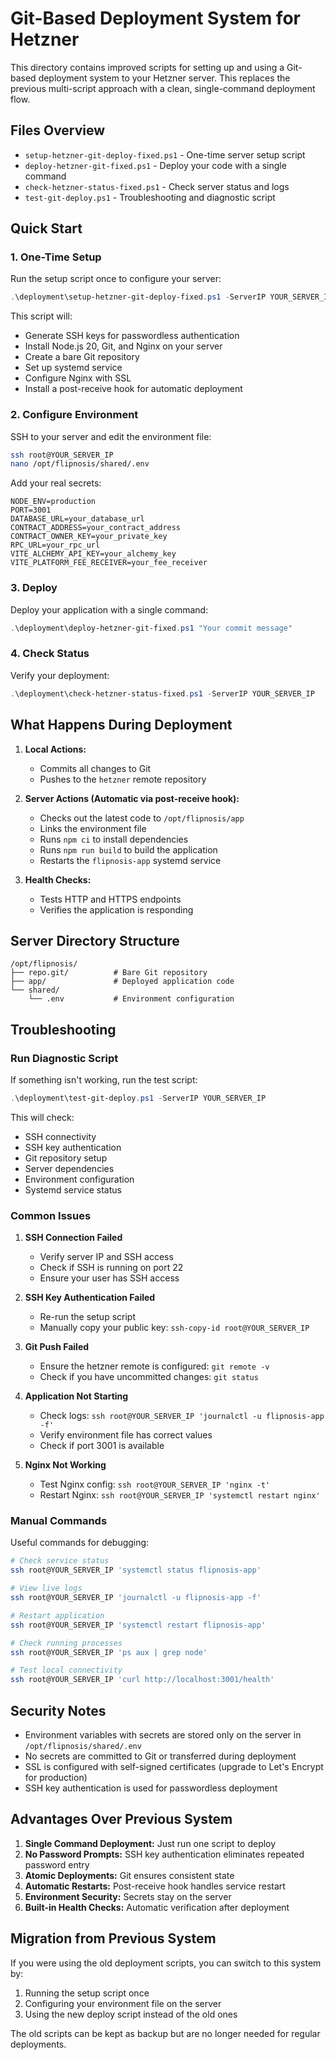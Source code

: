 # Git-Based Deployment System for Hetzner

This directory contains improved scripts for setting up and using a Git-based deployment system to your Hetzner server. This replaces the previous multi-script approach with a clean, single-command deployment flow.

## Files Overview

- `setup-hetzner-git-deploy-fixed.ps1` - One-time server setup script
- `deploy-hetzner-git-fixed.ps1` - Deploy your code with a single command
- `check-hetzner-status-fixed.ps1` - Check server status and logs
- `test-git-deploy.ps1` - Troubleshooting and diagnostic script

## Quick Start

### 1. One-Time Setup

Run the setup script once to configure your server:

```powershell
.\deployment\setup-hetzner-git-deploy-fixed.ps1 -ServerIP YOUR_SERVER_IP -ServerUser root
```

This script will:
- Generate SSH keys for passwordless authentication
- Install Node.js 20, Git, and Nginx on your server
- Create a bare Git repository
- Set up systemd service
- Configure Nginx with SSL
- Install a post-receive hook for automatic deployment

### 2. Configure Environment

SSH to your server and edit the environment file:

```bash
ssh root@YOUR_SERVER_IP
nano /opt/flipnosis/shared/.env
```

Add your real secrets:
```env
NODE_ENV=production
PORT=3001
DATABASE_URL=your_database_url
CONTRACT_ADDRESS=your_contract_address
CONTRACT_OWNER_KEY=your_private_key
RPC_URL=your_rpc_url
VITE_ALCHEMY_API_KEY=your_alchemy_key
VITE_PLATFORM_FEE_RECEIVER=your_fee_receiver
```

### 3. Deploy

Deploy your application with a single command:

```powershell
.\deployment\deploy-hetzner-git-fixed.ps1 "Your commit message"
```

### 4. Check Status

Verify your deployment:

```powershell
.\deployment\check-hetzner-status-fixed.ps1 -ServerIP YOUR_SERVER_IP
```

## What Happens During Deployment

1. **Local Actions:**
   - Commits all changes to Git
   - Pushes to the `hetzner` remote repository

2. **Server Actions (Automatic via post-receive hook):**
   - Checks out the latest code to `/opt/flipnosis/app`
   - Links the environment file
   - Runs `npm ci` to install dependencies
   - Runs `npm run build` to build the application
   - Restarts the `flipnosis-app` systemd service

3. **Health Checks:**
   - Tests HTTP and HTTPS endpoints
   - Verifies the application is responding

## Server Directory Structure

```
/opt/flipnosis/
├── repo.git/          # Bare Git repository
├── app/               # Deployed application code
└── shared/
    └── .env           # Environment configuration
```

## Troubleshooting

### Run Diagnostic Script

If something isn't working, run the test script:

```powershell
.\deployment\test-git-deploy.ps1 -ServerIP YOUR_SERVER_IP
```

This will check:
- SSH connectivity
- SSH key authentication
- Git repository setup
- Server dependencies
- Environment configuration
- Systemd service status

### Common Issues

1. **SSH Connection Failed**
   - Verify server IP and SSH access
   - Check if SSH is running on port 22
   - Ensure your user has SSH access

2. **SSH Key Authentication Failed**
   - Re-run the setup script
   - Manually copy your public key: `ssh-copy-id root@YOUR_SERVER_IP`

3. **Git Push Failed**
   - Ensure the hetzner remote is configured: `git remote -v`
   - Check if you have uncommitted changes: `git status`

4. **Application Not Starting**
   - Check logs: `ssh root@YOUR_SERVER_IP 'journalctl -u flipnosis-app -f'`
   - Verify environment file has correct values
   - Check if port 3001 is available

5. **Nginx Not Working**
   - Test Nginx config: `ssh root@YOUR_SERVER_IP 'nginx -t'`
   - Restart Nginx: `ssh root@YOUR_SERVER_IP 'systemctl restart nginx'`

### Manual Commands

Useful commands for debugging:

```bash
# Check service status
ssh root@YOUR_SERVER_IP 'systemctl status flipnosis-app'

# View live logs
ssh root@YOUR_SERVER_IP 'journalctl -u flipnosis-app -f'

# Restart application
ssh root@YOUR_SERVER_IP 'systemctl restart flipnosis-app'

# Check running processes
ssh root@YOUR_SERVER_IP 'ps aux | grep node'

# Test local connectivity
ssh root@YOUR_SERVER_IP 'curl http://localhost:3001/health'
```

## Security Notes

- Environment variables with secrets are stored only on the server in `/opt/flipnosis/shared/.env`
- No secrets are committed to Git or transferred during deployment
- SSL is configured with self-signed certificates (upgrade to Let's Encrypt for production)
- SSH key authentication is used for passwordless deployment

## Advantages Over Previous System

1. **Single Command Deployment:** Just run one script to deploy
2. **No Password Prompts:** SSH key authentication eliminates repeated password entry
3. **Atomic Deployments:** Git ensures consistent state
4. **Automatic Restarts:** Post-receive hook handles service restart
5. **Environment Security:** Secrets stay on the server
6. **Built-in Health Checks:** Automatic verification after deployment

## Migration from Previous System

If you were using the old deployment scripts, you can switch to this system by:

1. Running the setup script once
2. Configuring your environment file on the server
3. Using the new deploy script instead of the old ones

The old scripts can be kept as backup but are no longer needed for regular deployments.
